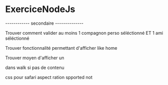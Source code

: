 # ExerciceNodeJs


------------ secondaire --------------

Trouver comment valider au moins 1 compagnon perso séléctionné ET 1 ami séléctionné

Trouver fonctionnalité permettant d'afficher like home

Trouver moyen d'afficher un <p> dans walk si pas de contenu

css pour safari aspect ration spported not